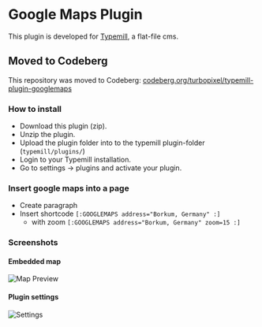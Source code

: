 # Google Maps Plugin

This plugin is developed for [Typemill](https://github.com/typemill/typemill), a flat-file cms.

## Moved to Codeberg

This repository was moved to Codeberg: [codeberg.org/turbopixel/typemill-plugin-googlemaps](https://codeberg.org/turbopixel/typemill-plugin-googlemaps)

### How to install

* Download this plugin (zip).
* Unzip the plugin.
* Upload the plugin folder into to the typemill plugin-folder (`typemill/plugins/`)
* Login to your Typemill installation.
* Go to settings -> plugins and activate your plugin.

### Insert google maps into a page

* Create paragraph
* Insert shortcode `[:GOOGLEMAPS address="Borkum, Germany" :]`
  * with zoom `[:GOOGLEMAPS address="Borkum, Germany" zoom=15 :]`

### Screenshots

#### Embedded map

![Map Preview](https://codeberg.org/turbopixel/typemill-plugin-googlemaps/raw/branch/master/github/screenshot-map.png "Map Preview")

#### Plugin settings

![Settings](https://codeberg.org/turbopixel/typemill-plugin-googlemaps/raw/branch/master/github/screenshot-settings.png "Settings")